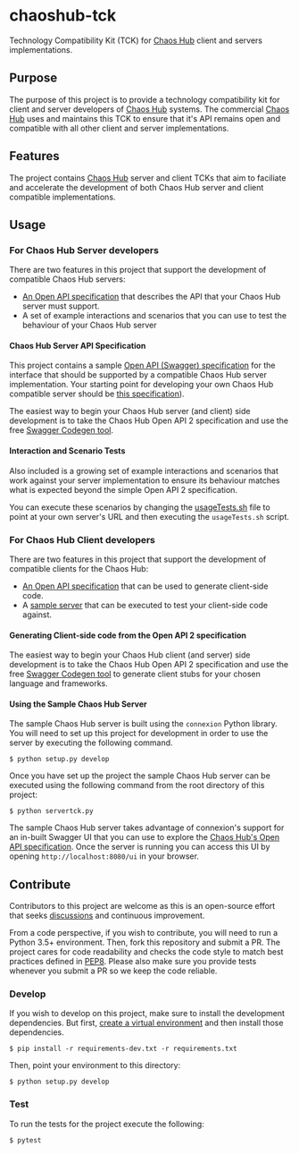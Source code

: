 # chaoshub-tck

Technology Compatibility Kit (TCK) for [Chaos Hub][chaoshub] client and servers implementations.

## Purpose

The purpose of this project is to provide a technology compatibility kit for client and server developers of [Chaos Hub][chaoshub] systems. The commercial [Chaos Hub][chaoshub] uses and maintains this TCK to ensure that it's API remains open and compatible with all other client and server implementations.

[chaoshub]: http://chaoshub.com

## Features

The project contains [Chaos Hub][chaoshub] server and client TCKs that aim to faciliate and accelerate the development of both Chaos Hub server and client compatible implementations.

## Usage

### For Chaos Hub Server developers

There are two features in this project that support the development of compatible Chaos Hub servers:

* [An Open API specification](chaoshubtck/chaoshubserver/chaoshubserver.yaml) that describes the API that your Chaos Hub server must support.
* A set of example interactions and scenarios that you can use to test the behaviour of your Chaos Hub server

#### Chaos Hub Server API Specification

This project contains a sample [Open API (Swagger) specification][spec] for the interface that should be supported by a compatible Chaos Hub server implementation. Your starting point for developing your own Chaos Hub compatible server should be [this specification][spec]).

[spec]: chaoshubtck/chaoshubserver/chaoshubserver.yaml

The easiest way to begin your Chaos Hub server (and client) side development is to take the Chaos Hub Open API 2 specification and use the free [Swagger Codegen tool][codegen].

#### Interaction and Scenario Tests

Also included is a growing set of example interactions and scenarios that work against your server implementation to ensure its behaviour matches what is expected beyond the simple Open API 2 specification.

You can execute these scenarios by changing the [usageTests.sh](usageTests.sh) file to point at your own server's URL and then executing the `usageTests.sh` script.

### For Chaos Hub Client developers

There are two features in this project that support the development of compatible clients for the Chaos Hub:

* [An Open API specification][spec] that can be used to generate client-side code.
* A [sample server][server] that can be executed to test your client-side code against.

[server]: /servertck.py

#### Generating Client-side code from the Open API 2 specification

The easiest way to begin your Chaos Hub client (and server) side development is to take the Chaos Hub Open API 2 specification and use the free [Swagger Codegen tool][codegen] to generate client stubs for your chosen language and frameworks.

[codegen]: https://swagger.io/tools/swagger-codegen/

#### Using the Sample Chaos Hub Server

The sample Chaos Hub server is built using the `connexion` Python library. You will need to set up this project for development in order to use the server by executing the following command.

```console
$ python setup.py develop
```

Once you have set up the project the sample Chaos Hub server can be executed using the following command from the root directory of this project:

```console
$ python servertck.py
```

The sample Chaos Hub server takes advantage of connexion's support for an in-built Swagger UI that you can use to explore the [Chaos Hub's Open API specification][spec]. Once the server is running you can access this UI by opening `http://localhost:8080/ui` in your browser. 

## Contribute

Contributors to this project are welcome as this is an open-source effort that
seeks [discussions][join] and continuous improvement.

[join]: https://join.chaostoolkit.org/

From a code perspective, if you wish to contribute, you will need to run a 
Python 3.5+ environment. Then, fork this repository and submit a PR. The
project cares for code readability and checks the code style to match best
practices defined in [PEP8][pep8]. Please also make sure you provide tests
whenever you submit a PR so we keep the code reliable.

[pep8]: https://pycodestyle.readthedocs.io/en/latest/

### Develop

If you wish to develop on this project, make sure to install the development
dependencies. But first, [create a virtual environment][venv] and then install
those dependencies.

[venv]: http://chaostoolkit.org/reference/usage/install/#create-a-virtual-environment

```console
$ pip install -r requirements-dev.txt -r requirements.txt 
```

Then, point your environment to this directory:

```console
$ python setup.py develop
```

### Test

To run the tests for the project execute the following:

```
$ pytest
```